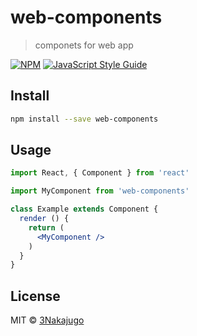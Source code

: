 # web-components

> componets for web app

[![NPM](https://img.shields.io/npm/v/web-components.svg)](https://www.npmjs.com/package/web-components) [![JavaScript Style Guide](https://img.shields.io/badge/code_style-standard-brightgreen.svg)](https://standardjs.com)

## Install

```bash
npm install --save web-components
```

## Usage

```jsx
import React, { Component } from 'react'

import MyComponent from 'web-components'

class Example extends Component {
  render () {
    return (
      <MyComponent />
    )
  }
}
```

## License

MIT © [3Nakajugo](https://github.com/3Nakajugo)
